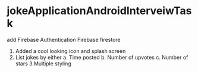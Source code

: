 # jokeApplicationAndroidInterveiwTask
add Firebase Authentication
Firebase firestore 
1. Added a cool looking icon and splash screen
2. List jokes by either
a. Time posted
b. Number of upvotes
c. Number of stars
3.Multiple styling
